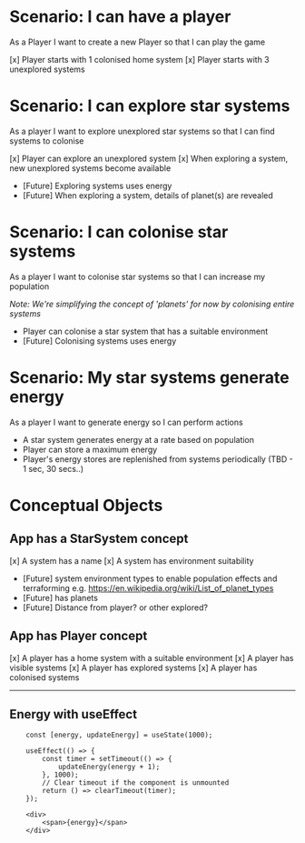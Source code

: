 # Scenario: I can have a player

As a Player I want to create a new Player so that I can play the game

[x] Player starts with 1 colonised home system
[x] Player starts with 3 unexplored systems

# Scenario: I can explore star systems

As a player I want to explore unexplored star systems so that I can find systems to colonise

[x] Player can explore an unexplored system
[x] When exploring a system, new unexplored systems become available

-   [Future] Exploring systems uses energy
-   [Future] When exploring a system, details of planet(s) are revealed

# Scenario: I can colonise star systems

As a player I want to colonise star systems so that I can increase my population

_Note: We're simplifying the concept of 'planets' for now by colonising entire systems_

-   Player can colonise a star system that has a suitable environment
-   [Future] Colonising systems uses energy

# Scenario: My star systems generate energy

As a player I want to generate energy so I can perform actions

-   A star system generates energy at a rate based on population
-   Player can store a maximum energy
-   Player's energy stores are replenished from systems periodically (TBD - 1 sec, 30 secs..)

# Conceptual Objects

## App has a StarSystem concept

[x] A system has a name
[x] A system has environment suitability

-   [Future] system environment types to enable population effects and terraforming e.g. https://en.wikipedia.org/wiki/List_of_planet_types
-   [Future] has planets
-   [Future] Distance from player? or other explored?

## App has Player concept

[x] A player has a home system with a suitable environment
[x] A player has visible systems
[x] A player has explored systems
[x] A player has colonised systems

---

## Energy with useEffect

```
    const [energy, updateEnergy] = useState(1000);

    useEffect(() => {
        const timer = setTimeout(() => {
            updateEnergy(energy + 1);
        }, 1000);
        // Clear timeout if the component is unmounted
        return () => clearTimeout(timer);
    });
```

```
    <div>
        <span>{energy}</span>
    </div>
```
